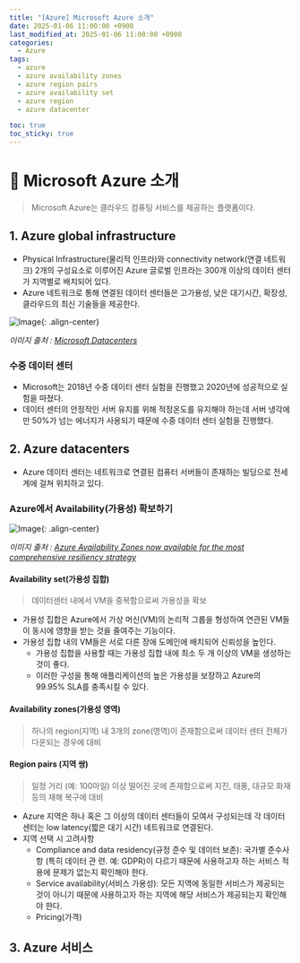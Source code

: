 ```yaml
---
title: "[Azure] Microsoft Azure 소개"
date: 2025-01-06 11:00:00 +0900
last_modified_at: 2025-01-06 11:00:00 +0900
categories: 
  - Azure
tags:
  - azure
  - azure availability zones
  - azure region pairs
  - azure availability set
  - azure region
  - azure datacenter

toc: true
toc_sticky: true
---
```


# 🎯 Microsoft Azure 소개

> Microsoft Azure는 클라우드 컴퓨팅 서비스를 제공하는 플랫폼이다.

## 1. Azure global infrastructure

- Physical Infrastructure(물리적 인프라)와 connectivity network(연결 네트워크) 2개의 구성요소로 이루어진 Azure 글로벌 인프라는 300개 이상의 데이터 센터가 지역별로 배치되어 있다.
- Azure 네트워크로 통해 연결된 데이터 센터들은 고가용성, 낮은 대기시간, 확장성, 클라우드의 최신 기술들을 제공한다.

![Image](https://github.com/user-attachments/assets/89592292-10e2-4962-aed2-689f99bfd8aa){: .align-center}

*이미지 출처 : [Microsoft Datacenters](https://datacenters.microsoft.com/globe/explore/)*

### 수중 데이터 센터

- Microsoft는 2018년 수중 데이터 센터 실험을 진행했고 2020년에 성공적으로 실험을 마쳤다.
- 데이터 센터의 안정적인 서버 유지를 위해 적정온도를 유지해야 하는데 서버 냉각에만 50%가 넘는 에너지가 사용되기 때문에 수중 데이터 센터 실험을 진행했다.

## 2. Azure datacenters

- Azure 데이터 센터는 네트워크로 연결된 컴퓨터 서버들이 존재하는 빌딩으로 전세계에 걸쳐 위치하고 있다.

### Azure에서 Availability(가용성) 확보하기

![Image](https://github.com/user-attachments/assets/8271ef69-d679-46fe-8bb2-b11984411a69){: .align-center}

*이미지 출처 : [Azure Availability Zones now available for the most comprehensive resiliency strategy](https://azure.microsoft.com/en-us/blog/azure-availability-zones-now-available-for-the-most-comprehensive-resiliency-strategy/)*

#### Availability set(가용성 집합)

> 데이터센터 내에서 VM을 중복함으로써 가용성을 확보

- 가용성 집합은 Azure에서 가상 머신(VM)의 논리적 그룹을 형성하여 연관된 VM들이 동시에 영향을 받는 것을 줄여주는 기능이다.
- 가용성 집합 내의 VM들은 서로 다른 장애 도메인에 배치되어 신뢰성을 높인다.
  - 가용성 집합을 사용할 때는 가용성 집합 내에 최소 두 개 이상의 VM을 생성하는 것이 좋다.
  - 이러한 구성을 통해 애플리케이션의 높은 가용성을 보장하고 Azure의 99.95% SLA를 충족시킬 수 있다.

#### Availability zones(가용성 영역)

> 하나의 region(지역) 내 3개의 zone(영역)이 존재함으로써 데이터 센터 전체가 다운되는 경우에 대비

#### Region pairs (지역 쌍)

> 일정 거리 (예: 100마일) 이상 떨어진 곳에 존재함으로써 지진, 태풍, 대규모 화재 등의 재해 복구에 대비

- Azure 지역은 하나 혹은 그 이상의 데이터 센터들이 모여서 구성되는데 각 데이터 센터는 low latency(짧은 대기 시간) 네트워크로 연결된다.
- 지역 선택 시 고려사항
  - Compliance and data residency(규정 준수 및 데이터 보존): 국가별 준수사항 (특히 데이터 관
련. 예: GDPR)이 다르기 때문에 사용하고자 하는 서비스 적용에 문제가 없는지 확인해야 한다.
  - Service availability(서비스 가용성): 모든 지역에 동일한 서비스가 제공되는 것이 아니기 때문에 사용하고자 하는 지역에 해당 서비스가 제공되는지 확인해야 한다.
  - Pricing(가격)

## 3. Azure 서비스

